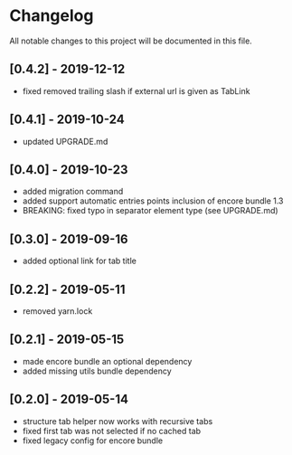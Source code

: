 # Changelog
All notable changes to this project will be documented in this file.


## [0.4.2] - 2019-12-12

* fixed removed trailing slash if external url is given as TabLink

## [0.4.1] - 2019-10-24

* updated UPGRADE.md

## [0.4.0] - 2019-10-23

* added migration command
* added support automatic entries points inclusion of encore bundle 1.3
* BREAKING: fixed typo in separator element type (see UPGRADE.md)

## [0.3.0] - 2019-09-16

* added optional link for tab title

## [0.2.2] - 2019-05-11

* removed yarn.lock

## [0.2.1] - 2019-05-15

* made encore bundle an optional dependency
* added missing utils bundle dependency

## [0.2.0] - 2019-05-14

* structure tab helper now works with recursive tabs
* fixed first tab was not selected if no cached tab
* fixed legacy config for encore bundle

